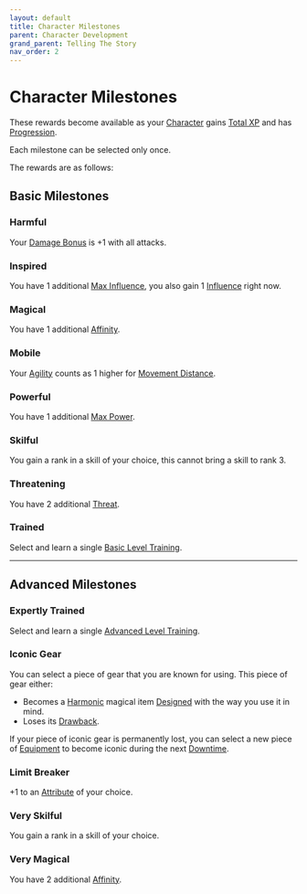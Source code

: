 ```yaml
---
layout: default
title: Character Milestones
parent: Character Development
grand_parent: Telling The Story
nav_order: 2
---
```

# Character Milestones
These rewards become available as your [Character](Core/Terminology#Character) gains [Total XP](Additional-Attributes#Total%20XP) and has [Progression](Character-Development#Progression).

Each milestone can be selected only once.

The rewards are as follows:

## Basic Milestones

### Harmful
Your [Damage Bonus](Core/Weapons#Damage%20Bonus) is +1 with all attacks.

### Inspired
You have 1 additional [Max Influence](Additional-Attributes#Influence), you also gain 1 [Influence](Additional-Attributes#Influence) right now.

### Magical
You have 1 additional [Affinity](Additional-Attributes#Affinity).
### Mobile
Your [Agility](Core/Agility) counts as 1 higher for [Movement Distance](Core/Movement#Movement%20Distance).

### Powerful
You have 1 additional [Max Power](Additional-Attributes#Power).

### Skilful
You gain a rank in a skill of your choice, this cannot bring a skill to rank 3.

### Threatening
You have 2 additional [Threat](Core/Weapons#Threat).

### Trained
Select and learn a single [Basic Level Training](Character-Development#Basic%20Level%20Training).




---

## Advanced Milestones

### Expertly Trained
Select and learn a single [Advanced Level Training](Character-Development#Advanced%20Level%20Training).

### Iconic Gear
You can select a piece of gear that you are known for using. This piece of gear either:
* Becomes a [Harmonic](Magic-Items#Harmonic) magical item [Designed](Magic-Items#Designing%20Magic%20Items) with the way you use it in mind.
* Loses its [Drawback](Magic-Items#Drawback).

If your piece of iconic gear is permanently lost, you can select a new piece of [Equipment](Core/Equipment) to become iconic during the next [Downtime](Telling-The-Story#Downtime).

### Limit Breaker
+1 to an [Attribute](Core/Attributes) of your choice.
### Very Skilful
You gain a rank in a skill of your choice.

### Very Magical
You have 2 additional [Affinity](Additional-Attributes#Affinity).
